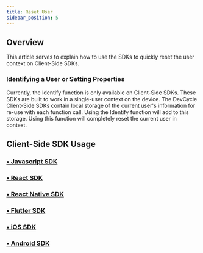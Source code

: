 ```yaml
---
title: Reset User
sidebar_position: 5
---
```


## Overview

This article serves to explain how to use the SDKs to quickly reset the user context on Client-Side SDKs.

### Identifying a User or Setting Properties

Currently, the Identify function is only available on Client-Side SDKs. These SDKs are built to work in a single-user context on the device. The DevCycle Client-Side SDKs contain local storage of the current user's information for re-use with each function call. Using the Identify function will add to this storage. Using this function will completely reset the current user in context. 

## Client-Side SDK Usage

### [• Javascript SDK](/sdk/client-side-sdks/javascript/javascript-usage#reset-user)

### [• React SDK](/sdk/client-side-sdks/react#resetting-user)

### [• React Native SDK](/sdk/client-side-sdks/react-native/react-native-usage#resetting-user)

### [• Flutter SDK](/sdk/client-side-sdks/flutter#reset-user)

### [• iOS SDK](/sdk/client-side-sdks/ios/ios-usage#reset-user)

### [• Android SDK](/sdk/client-side-sdks/android#reset-user)
